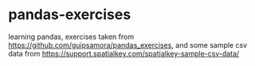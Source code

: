 # pandas-exercises
learning pandas, exercises taken from https://github.com/guipsamora/pandas_exercises,
and some sample csv data from https://support.spatialkey.com/spatialkey-sample-csv-data/
